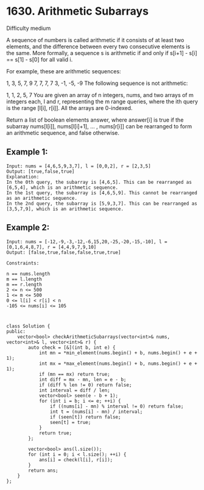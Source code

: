 # 1630. Arithmetic Subarrays
Difficulty medium

A sequence of numbers is called arithmetic if it consists of at least two elements, and the difference between every two consecutive elements is the same. More formally, a sequence s is arithmetic if and only if s[i+1] - s[i] == s[1] - s[0] for all valid i.

For example, these are arithmetic sequences:

1, 3, 5, 7, 9
7, 7, 7, 7
3, -1, -5, -9
The following sequence is not arithmetic:

1, 1, 2, 5, 7
You are given an array of n integers, nums, and two arrays of m integers each, l and r, representing the m range queries, where the ith query is the range [l[i], r[i]]. All the arrays are 0-indexed.

Return a list of boolean elements answer, where answer[i] is true if the subarray nums[l[i]], nums[l[i]+1], ... , nums[r[i]] can be rearranged to form an arithmetic sequence, and false otherwise.


## Example 1:
```
Input: nums = [4,6,5,9,3,7], l = [0,0,2], r = [2,3,5]
Output: [true,false,true]
Explanation:
In the 0th query, the subarray is [4,6,5]. This can be rearranged as [6,5,4], which is an arithmetic sequence.
In the 1st query, the subarray is [4,6,5,9]. This cannot be rearranged as an arithmetic sequence.
In the 2nd query, the subarray is [5,9,3,7]. This can be rearranged as [3,5,7,9], which is an arithmetic sequence.
```


## Example 2:
```
Input: nums = [-12,-9,-3,-12,-6,15,20,-25,-20,-15,-10], l = [0,1,6,4,8,7], r = [4,4,9,7,9,10]
Output: [false,true,false,false,true,true]
```


```
Constraints:

n == nums.length
m == l.length
m == r.length
2 <= n <= 500
1 <= m <= 500
0 <= l[i] < r[i] < n
-105 <= nums[i] <= 105
```


#
```
class Solution {
public:
    vector<bool> checkArithmeticSubarrays(vector<int>& nums, vector<int>& l, vector<int>& r) {
        auto check = [&](int b, int e) {
            int mn = *min_element(nums.begin() + b, nums.begin() + e + 1);
            int mx = *max_element(nums.begin() + b, nums.begin() + e + 1);
            if (mn == mx) return true;
            int diff = mx - mn, len = e - b;
            if (diff % len != 0) return false;
            int interval = diff / len;
            vector<bool> seen(e - b + 1);
            for (int i = b; i <= e; ++i) {
                if ((nums[i] - mn) % interval != 0) return false;
                int t = (nums[i] - mn) / interval;
                if (seen[t]) return false;
                seen[t] = true;
            }
            return true;
        };

        vector<bool> ans(l.size());
        for (int i = 0; i < l.size(); ++i) {
            ans[i] = check(l[i], r[i]);
        }
        return ans;
    }
};
```